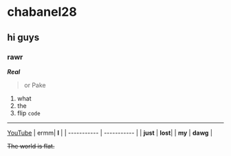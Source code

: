 # chabanel28
## hi guys
### rawr
***Real***
>or Pake
1. what 
2. the
3. flip
`code`
---
[YouTube]([https://www.example.com](https://www.youtube.com/)) 
| ermm| **I** |
| ----------- | ----------- |
| **just** | **lost**|
| **my** | **dawg** |

~~The world is flat.~~
